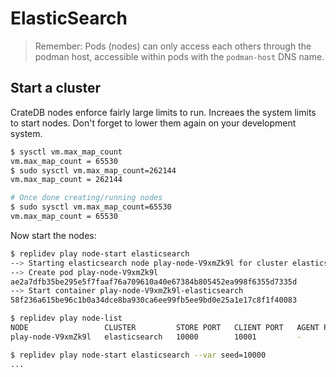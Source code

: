 # ElasticSearch
> Remember: Pods (nodes) can only access each others through the podman host,
> accessible within pods with the `podman-host` DNS name.


## Start a cluster
CrateDB nodes enforce fairly large limits to run.
Increaes the system limits to start nodes.
Don't forget to lower them again on your development system.
```bash
$ sysctl vm.max_map_count
vm.max_map_count = 65530
$ sudo sysctl vm.max_map_count=262144
vm.max_map_count = 262144

# Once done creating/running nodes
$ sudo sysctl vm.max_map_count=65530
vm.max_map_count = 65530
```

Now start the nodes:
```bash
$ replidev play node-start elasticsearch
--> Starting elasticsearch node play-node-V9xmZk9l for cluster elasticsearch
--> Create pod play-node-V9xmZk9l
ae2a7dfb35be295e5f7faaf76a709610a40e67384b805452ea998f6355d7335d
--> Start container play-node-V9xmZk9l-elasticsearch
58f236a615be96c1b0a34dce8ba930ca6ee99fb5ee9bd0e25a1e17c8f1f40083

$ replidev play node-list
NODE                 CLUSTER         STORE PORT   CLIENT PORT   AGENT PORT   STATUS    POD ID
play-node-V9xmZk9l   elasticsearch   10000        10001         -            Running   ae2a7dfb35be

$ replidev play node-start elasticsearch --var seed=10000
...
```
